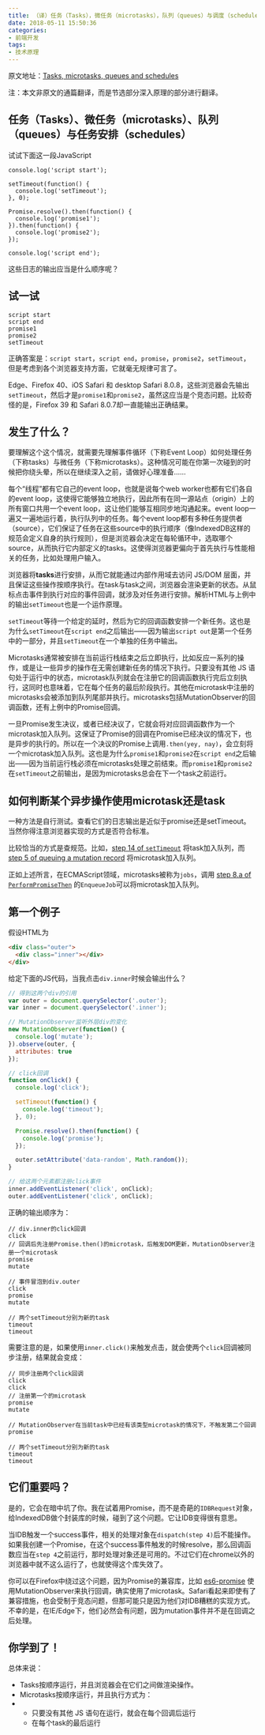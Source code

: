 ```yaml
---
title: （译）任务（Tasks），微任务（microtasks），队列（queues）与调度（schedules）
date: 2018-05-11 15:50:36
categories: 
- 前端开发
tags:
- 技术原理
---
```


原文地址：[Tasks, microtasks, queues and schedules](https://jakearchibald.com/2015/tasks-microtasks-queues-and-schedules)

注：本文非原文的通篇翻译，而是节选部分深入原理的部分进行翻译。

## 任务（Tasks）、微任务（microtasks）、队列（queues）与任务安排（schedules）

试试下面这一段JavaScript

```JS
console.log('script start');

setTimeout(function() {
  console.log('setTimeout');
}, 0);

Promise.resolve().then(function() {
  console.log('promise1');
}).then(function() {
  console.log('promise2');
});

console.log('script end');
```

这些日志的输出应当是什么顺序呢？



## 试一试

```JS
script start
script end
promise1
promise2
setTimeout
```

正确答案是：`script start`，`script end`，`promise`，`promise2`，`setTimeout`，但是考虑到各个浏览器支持方面，它就毫无规律可言了。

Edge、Firefox 40、iOS Safari 和 desktop Safari 8.0.8，这些浏览器会先输出`setTimeout`，然后才是`promise1`和`promise2`，虽然这应当是个竞态问题。比较奇怪的是，Firefox 39 和 Safari 8.0.7却一直能输出正确结果。



## 发生了什么？

要理解这个这个情况，就需要先理解事件循环（下称Event Loop）如何处理任务（下称tasks）与微任务（下称microtasks）。这种情况可能在你第一次碰到的时候把你绕头晕，所以在继续深入之前，请做好心理准备……

每个“线程”都有它自己的event loop，也就是说每个web worker也都有它们各自的event loop，这使得它能够独立地执行，因此所有在同一源站点（origin）上的所有窗口共用一个event loop，这让他们能够互相同步地沟通起来。event loop一遍又一遍地运行着，执行队列中的任务。每个event loop都有多种任务提供者（source），它们保证了任务在这些source中的执行顺序（像IndexedDB这样的规范会定义自身的执行规则），但是浏览器会决定在每轮循环中，选取哪个source，从而执行它内部定义的tasks。这使得浏览器更偏向于首先执行与性能相关的任务，比如处理用户输入。

浏览器将**tasks**进行安排，从而它就能通过内部作用域去访问 JS/DOM 层面，并且保证这些操作按顺序执行。在task与task之间，浏览器会渲染更新的状态。从鼠标点击事件到执行对应的事件回调，就涉及对任务进行安排。解析HTML与上例中的输出`setTimeout`也是一个运作原理。

`setTimeout`等待一个给定的延时，然后为它的回调函数安排一个新任务。这也是为什么`setTimeout`在`script end`之后输出——因为输出`script out`是第一个任务中的一部分，并且`setTimeout`在一个单独的任务中输出。



Microtasks通常被安排在当前运行栈结束之后立即执行，比如反应一系列的操作，或是让一些异步的操作在无需创建新任务的情况下执行。只要没有其他 JS 语句处于运行中的状态，microtask队列就会在注册它的回调函数执行完后立刻执行，这同时也意味着，它在每个任务的最后阶段执行。其他在microtask中注册的microtasks会被添加到队列尾部并执行。microtasks包括MutationObserver的回调函数，还有上例中的Promise回调。

一旦Promise发生决议，或者已经决议了，它就会将对应回调函数作为一个microtask加入队列。这保证了Promise的回调在Promise已经决议的情况下，也是异步的执行的。所以在一个决议的Promise上调用`.then(yey, nay)`，会立刻将一个microtask加入队列。这也是为什么`promise1`和`promise2`在`script end`之后输出——因为当前运行栈必须在microtasks处理之前结束。而`promise1`和`promise2`在`setTimeout`之前输出，是因为microtasks总会在下一个task之前运行。



## 如何判断某个异步操作使用microtask还是task

一种方法是自行测试。查看它们的日志输出是近似于promise还是setTimeout。当然你得注意浏览器实现的方式是否符合标准。

比较恰当的方式是查规范。比如，[step 14 of `setTimeout`](https://html.spec.whatwg.org/multipage/webappapis.html#timer-initialisation-steps) 将task加入队列，而 [step 5 of queuing a mutation record](https://dom.spec.whatwg.org/#queue-a-mutation-record) 将microtask加入队列。

正如上述所言，在ECMAScript领域，microtasks被称为`jobs`，调用 [step 8.a of `PerformPromiseThen`](http://www.ecma-international.org/ecma-262/6.0/#sec-performpromisethen)  的`EnqueueJob`可以将microtask加入队列。



## 第一个例子

假设HTML为

```html
<div class="outer">
  <div class="inner"></div>
</div>
```

给定下面的JS代码，当我点击`div.inner`时候会输出什么？

```js
// 得到这两个div的引用
var outer = document.querySelector('.outer');
var inner = document.querySelector('.inner');

// MutationObserver监听外层div的变化
new MutationObserver(function() {
  console.log('mutate');
}).observe(outer, {
  attributes: true
});

// click回调
function onClick() {
  console.log('click');

  setTimeout(function() {
    console.log('timeout');
  }, 0);

  Promise.resolve().then(function() {
    console.log('promise');
  });

  outer.setAttribute('data-random', Math.random());
}

// 给这两个元素都注册click事件
inner.addEventListener('click', onClick);
outer.addEventListener('click', onClick);
```

正确的输出顺序为：

```JS
// div.inner的click回调
click
// 回调后先注册Promise.then()的microtask，后触发DOM更新，MutationObserver注册一个microtask
promise
mutate

// 事件冒泡到div.outer
click
promise
mutate

// 两个setTimeout分别为新的task
timeout
timeout
```

需要注意的是，如果使用`inner.click()`来触发点击，就会使两个`click`回调被同步注册，结果就会变成：

```JS
// 同步注册两个click回调
click
click
// 注册第一个的microtask
promise
mutate

// MutationObserver在当前task中已经有该类型microtask的情况下，不触发第二个回调
promise

// 两个setTimeout分别为新的task
timeout
timeout
```



##  它们重要吗？

是的，它会在暗中坑了你。我在试着用Promise，而不是奇葩的`IDBRequest`对象， 给IndexedDB做个封装库的时候，碰到了这个问题。它让IDB变得很有意思。

当IDB触发一个success事件，相关的处理对象在`dispatch(step 4)`后不能操作。如果我创建一个Promise，在这个success事件触发的时候resolve，那么回调函数应当在`step 4`之前运行，那时处理对象还是可用的。不过它们在chrome以外的浏览器中就不这么运行了，也就使得这个库失效了。

你可以在Firefox中绕过这个问题，因为Promise的兼容库，比如 [es6-promise](https://github.com/jakearchibald/es6-promise) 使用MutationObserver来执行回调，确实使用了microtask。Safari看起来即使有了兼容措施，也会受制于竞态问题，但那可能只是因为他们对IDB糟糕的实现方式。不幸的是，在IE/Edge下，他们必然会有问题，因为mutation事件并不是在回调之后处理。



## 你学到了！

总体来说：

- Tasks按顺序运行，并且浏览器会在它们之间做渲染操作。
- Microtasks按顺序运行，并且执行方式为：
- - 只要没有其他 JS 语句在运行，就会在每个回调后运行
  - 在每个task的最后运行


